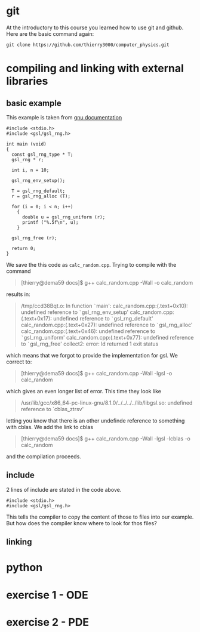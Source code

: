 # git
At the introductory to this course you learned how to use git and github.
Here are the basic command again:
```
git clone https://github.com/thierry3000/computer_physics.git
```
# compiling and linking with external libraries

## basic example
This example is taken from [gnu documentation](https://www.gnu.org/software/gsl/manual/html_node/Random-Number-Generator-Examples.html#Random-Number-Generator-Examples)


```
#include <stdio.h>
#include <gsl/gsl_rng.h>

int main (void)
{
  const gsl_rng_type * T;
  gsl_rng * r;

  int i, n = 10;

  gsl_rng_env_setup();

  T = gsl_rng_default;
  r = gsl_rng_alloc (T);

  for (i = 0; i < n; i++) 
    {
      double u = gsl_rng_uniform (r);
      printf ("%.5f\n", u);
    }

  gsl_rng_free (r);

  return 0;
}
```
We save the this code as `calc_random.cpp`. Trying to compile with the command 

>[thierry@dema59 docs]$ g++ calc_random.cpp -Wall -o calc_random

results in:

>/tmp/ccd38Bqt.o: In function `` ` ``main':
>calc_random.cpp:(.text+0x10): undefined reference to `` ` ``gsl_rng_env_setup'
>calc_random.cpp:(.text+0x17): undefined reference to `` ` ``gsl_rng_default'
>calc_random.cpp:(.text+0x27): undefined reference to `` ` ``gsl_rng_alloc'
>calc_random.cpp:(.text+0x46): undefined reference to `` ` ``gsl_rng_uniform'
>calc_random.cpp:(.text+0x77): undefined reference to `` ` ``gsl_rng_free'
>collect2: error: ld returned 1 exit status

which means that we forgot to provide the implementation for gsl. We 
correct to:

>[thierry@dema59 docs]$ g++ calc_random.cpp -Wall -lgsl -o calc_random

which gives an even longer list of error. This time they look like

> /usr/lib/gcc/x86_64-pc-linux-gnu/8.1.0/../../../../lib/libgsl.so: undefined reference to `cblas_ztrsv'

letting you know that there is an other undefinde reference to something with cblas. 
We add the link to cblas

>[thierry@dema59 docs]$ g++ calc_random.cpp -Wall -lgsl -lcblas -o calc_random

and the compilation proceeds.

## include
2 lines of include are stated in the code above.

```
#include <stdio.h>
#include <gsl/gsl_rng.h>
```
This tells the compiler to copy the content of those to files into our example. But how does the compiler know where to look for thos files?

## linking


# python

# exercise 1 - ODE

# exercise 2 - PDE

